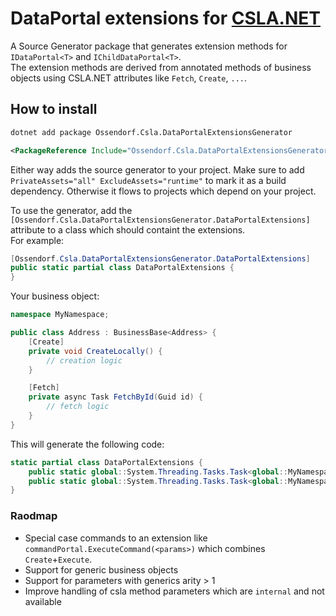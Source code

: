 # DataPortal extensions for [CSLA.NET](https://cslanet.com/)
 A Source Generator package that generates extension methods for `IDataPortal<T>` and `IChildDataPortal<T>`.  
 The extension methods are derived from annotated methods of business objects using CSLA.NET attributes like `Fetch`, `Create`, `...`.

## How to install

```bash
dotnet add package Ossendorf.Csla.DataPortalExtensionsGenerator
```
```xml
<PackageReference Include="Ossendorf.Csla.DataPortalExtensionsGenerator" Version="0.0.1-pre02" PrivateAssets="all" ExcludeAssets="runtime" />
```
Either way adds the source generator to your project. Make sure to add `PrivateAssets="all" ExcludeAssets="runtime"` to mark it as a build dependency. Otherwise it flows to projects which depend on your project.


To use the generator, add the `[Ossendorf.Csla.DataPortalExtensionsGenerator.DataPortalExtensions]` attribute to a class which should containt the extensions.  
For example:
```csharp
[Ossendorf.Csla.DataPortalExtensionsGenerator.DataPortalExtensions]
public static partial class DataPortalExtensions {
}
```
Your business object:
```csharp
namespace MyNamespace;

public class Address : BusinessBase<Address> {
	[Create]
	private void CreateLocally() {
		// creation logic
	}

	[Fetch]
	private async Task FetchById(Guid id) {
		// fetch logic
	}
}
```

This will generate the following code:
```csharp
static partial class DataPortalExtensions {
	public static global::System.Threading.Tasks.Task<global::MyNamespace.Address> CreateLocally(this global::Csla.IDataPortal<global::MyNamespace.Address> portal) => portal.CreateAsync();
	public static global::System.Threading.Tasks.Task<global::MyNamespace.Address> FetchById(this global::Csla.IDataPortal<global::MyNamespace.Address> portal, global::System.Guid id) => portal.FetchAsync(id);
}
```


### Raodmap
- Special case commands to an extension like `commandPortal.ExecuteCommand(<params>)` which combines `Create`+`Execute`.
- Support for generic business objects
- Support for parameters with generics arity > 1
- Improve handling of csla method parameters which are `internal` and not available